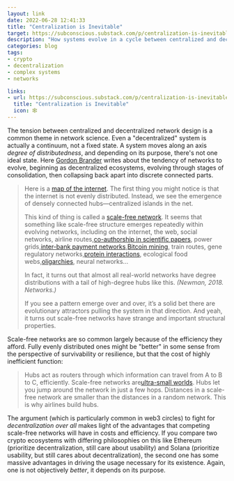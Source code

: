 ```yaml
---
layout: link
date: 2022-06-28 12:41:33
title: "Centralization is Inevitable"
target: https://subconscious.substack.com/p/centralization-is-inevitable
description: "How systems evolve in a cycle between centralized and decentralized"
categories: blog
tags:
- crypto
- decentralization
- complex systems
- networks

links:
- url: https://subconscious.substack.com/p/centralization-is-inevitable
  title: "Centralization is Inevitable"
  icon: 🕸️
---
```


The tension between centralized and decentralized network design is a common theme in network science. Even a "decentralized" system is actually a continuum, not a fixed state. A system moves along an axis *degree of distributedness*, and depending on its purpose, there's not one ideal state. Here [Gordon Brander](https://gordonbrander.com/) writes about the tendency of networks to evolve, beginning as decentralized ecosystems, evolving through stages of consolidation, then collapsing back apart into discrete connected parts.  

> Here is a [map of the internet](https://www.youtube.com/watch?v=-L1Zs_1VPXA). The first thing you might notice is that the internet is not evenly distributed. Instead, we see the emergence of densely connected hubs—centralized islands in the net.  
>
> This kind of thing is called a [scale-free network](https://en.wikipedia.org/wiki/Scale-free_network). It seems that something like scale-free structure emerges repeatedly within evolving networks, including on the internet, the web, social networks, airline routes,[co-authorship in scientific papers](https://en.wikipedia.org/wiki/Erd%C5%91s_number), power grids,[inter-bank payment networks](https://www.sciencedirect.com/science/article/abs/pii/S0378437106013124?via%3Dihub),[Bitcoin mining](https://twitter.com/gordonbrander/status/1413597760490672132), train routes, gene regulatory networks,[protein interactions](https://pubmed.ncbi.nlm.nih.gov/19010382/), ecological food webs,[oligarchies](https://www.researchgate.net/publication/301772189_Who_Says_Networks_Says_Oligarchy_Oligarchies_as_Rich_Club_Networks), neural networks...
>
> In fact, it turns out that almost all real-world networks have degree distributions with a tail of high-degree hubs like this. _(Newman, 2018. Networks.)_  
>
> If you see a pattern emerge over and over, it’s a solid bet there are evolutionary attractors pulling the system in that direction. And yeah, it turns out scale-free networks have strange and important structural properties.  

Scale-free networks are so common largely because of the efficiency they afford. Fully evenly distributed ones might be "better" in some sense from the perspective of survivability or resilience, but that the cost of highly inefficient function:  

> Hubs act as routers through which information can travel from A to B to C, efficiently. Scale-free networks are[ultra-small worlds](http://networksciencebook.com/chapter/4#ultra-small). Hubs let you jump around the network in just a few hops. Distances in a scale-free network are smaller than the distances in a random network. This is why airlines build hubs.  

The argument (which is particularly common in web3 circles) to fight for *decentralization over all* makes light of the advantages that competing scale-free networks will have in costs and efficiency. If you compare two crypto ecosystems with differing philosophies on this like Ethereum (prioritize decentralization, still care about usability) and Solana (prioritize usability, but still cares about decentralization), the second one has some massive advantages in driving the usage necessary for its existence. Again, one is not objectively *better*, it depends on its purpose.  
